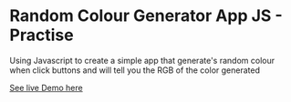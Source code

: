 # Random Colour Generator App JS - Practise

Using Javascript to create a simple app that generate's random colour when click buttons and will tell you the RGB of the color generated

[See live Demo here](https://nazhudha.github.io/Js---Random-Color-Generator/)

